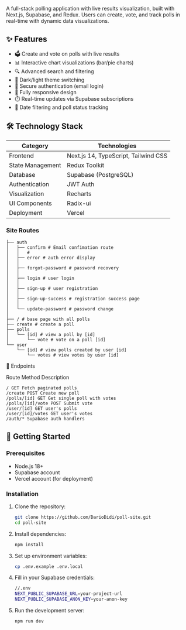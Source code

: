 A full-stack polling application with live results visualization, built with Next.js, Supabase, and Redux. Users can create, vote, and track polls in real-time with dynamic data visualizations.

## ✨ Features

- 🗳️ Create and vote on polls with live results
- 📊 Interactive chart visualizations (bar/pie charts)
- 🔍 Advanced search and filtering
- 🌙 Dark/light theme switching
- 🔐 Secure authentication (email login)
- 📱 Fully responsive design
- ⏱️ Real-time updates via Supabase subscriptions
- 📅 Date filtering and poll status tracking

## 🛠️ Technology Stack

| Category          | Technologies                          |
|-------------------|---------------------------------------|
| Frontend          | Next.js 14, TypeScript, Tailwind CSS  |
| State Management  | Redux Toolkit                         |
| Database          | Supabase (PostgreSQL)                 |
| Authentication    | JWT Auth                         |
| Visualization     | Recharts                              |
| UI Components     | Radix-ui                             |
| Deployment        | Vercel                                |

### Site Routes

```
├── auth 
│   ├── confirm # Email confimation route
│   │   # 
│   ├── error # auth error display
│   │   
│   ├── forgot-password # password recovery
│   │  
│   ├── login # user login
│   │  
│   ├── sign-up # user registration
│   │  
│   ├── sign-up-success # registration success page
│   │   
│   └── update-password # password change
│       
├── / # base page with all polls
├── create # create a poll
├── polls 
│   └── [id] # view a poll by [id]
│       └── vote # vote on a poll [id]
└── user
    └── [id] # view polls created by user [id]
        └── votes # view votes by user [id]
```


📡  Endpoints

Route Method Description
```
/ GET Fetch paginated polls
/create POST Create new poll
/polls/[id] GET Get single poll with votes
/polls/[id]/vote POST Submit vote
/user/[id] GET user's polls
/user/[id]/votes GET user's votes
/auth/* Supabase auth handlers
```

## 🚀 Getting Started
### Prerequisites

- Node.js 18+
- Supabase account
- Vercel account (for deployment)

### Installation

1. Clone the repository:
   ```bash
   git clone https://github.com/DarioDidi/poll-site.git
   cd poll-site
2. Install dependencies:
   ```bash
   npm install
3. Set up environment variables:
   ```bash
   cp .env.example .env.local
4. Fill in your Supabase credentials:
   ```bash
   //.env
   NEXT_PUBLIC_SUPABASE_URL=your-project-url
   NEXT_PUBLIC_SUPABASE_ANON_KEY=your-anon-key

5. Run the development server:
   ```bash
   npm run dev

